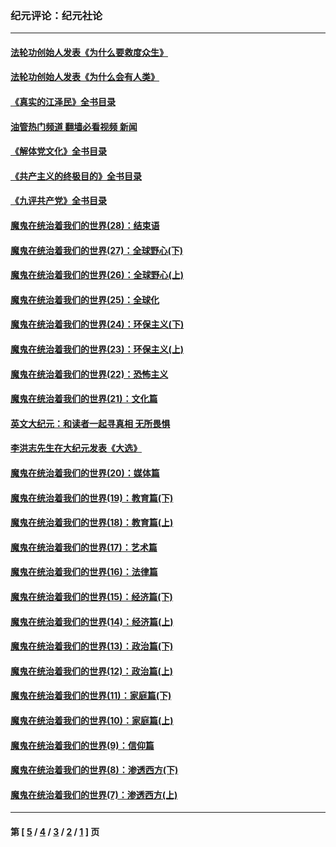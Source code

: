 ### 纪元评论：纪元社论
---
#### [法轮功创始人发表《为什么要救度众生》](../../pages/nsc422/n13975246.md?10050330) 
#### [法轮功创始人发表《为什么会有人类》](../../pages/nsc422/n13912117.md?10050330) 
#### [《真实的江泽民》全书目录](../../pages/nsc422/n13721399.md?10050330) 
#### [油管热门频道 翻墙必看视频 新闻](ok?10050330)
#### [《解体党文化》全书目录](../../pages/nsc422/n13721157.md?10050330) 
#### [《共产主义的终极目的》全书目录](../../pages/nsc422/n13721048.md?10050330) 
#### [《九评共产党》全书目录](../../pages/nsc422/n13708085.md?10050330) 
#### [魔鬼在统治着我们的世界(28)：结束语](../../pages/nsc422/n10936246.md?10050330) 
#### [魔鬼在统治着我们的世界(27)：全球野心(下)](../../pages/nsc422/n10928319.md?10050330) 
#### [魔鬼在统治着我们的世界(26)：全球野心(上)](../../pages/nsc422/n10900318.md?10050330) 
#### [魔鬼在统治着我们的世界(25)：全球化](../../pages/nsc422/n10788205.md?10050330) 
#### [魔鬼在统治着我们的世界(24)：环保主义(下)](../../pages/nsc422/n10695307.md?10050330) 
#### [魔鬼在统治着我们的世界(23)：环保主义(上)](../../pages/nsc422/n10688613.md?10050330) 
#### [魔鬼在统治着我们的世界(22)：恐怖主义](../../pages/nsc422/n10614727.md?10050330) 
#### [魔鬼在统治着我们的世界(21)：文化篇](../../pages/nsc422/n10597706.md?10050330) 
#### [英文大纪元：和读者一起寻真相 无所畏惧](../../pages/nsc422/n12542027.md?10050330) 
#### [李洪志先生在大纪元发表《大选》](../../pages/nsc422/n12534746.md?10050330) 
#### [魔鬼在统治着我们的世界(20)：媒体篇](../../pages/nsc422/n10586579.md?10050330) 
#### [魔鬼在统治着我们的世界(19)：教育篇(下)](../../pages/nsc422/n10564808.md?10050330) 
#### [魔鬼在统治着我们的世界(18)：教育篇(上)](../../pages/nsc422/n10526970.md?10050330) 
#### [魔鬼在统治着我们的世界(17)：艺术篇](../../pages/nsc422/n10499093.md?10050330) 
#### [魔鬼在统治着我们的世界(16)：法律篇](../../pages/nsc422/n10485969.md?10050330) 
#### [魔鬼在统治着我们的世界(15)：经济篇(下)](../../pages/nsc422/n10469975.md?10050330) 
#### [魔鬼在统治着我们的世界(14)：经济篇(上)](../../pages/nsc422/n10457370.md?10050330) 
#### [魔鬼在统治着我们的世界(13)：政治篇(下)](../../pages/nsc422/n10448270.md?10050330) 
#### [魔鬼在统治着我们的世界(12)：政治篇(上)](../../pages/nsc422/n10444576.md?10050330) 
#### [魔鬼在统治着我们的世界(11)：家庭篇(下)](../../pages/nsc422/n10440961.md?10050330) 
#### [魔鬼在统治着我们的世界(10)：家庭篇(上)](../../pages/nsc422/n10435448.md?10050330) 
#### [魔鬼在统治着我们的世界(9)：信仰篇](../../pages/nsc422/n10432159.md?10050330) 
#### [魔鬼在统治着我们的世界(8)：渗透西方(下)](../../pages/nsc422/n10429603.md?10050330) 
#### [魔鬼在统治着我们的世界(7)：渗透西方(上)](../../pages/nsc422/n10426013.md?10050330) 

---
#### 第 [ [5](./5.md?10050330) / [4](./4.md?10050330) / [3](./3.md?10050330) / [2](./2.md?10050330) / [1](./1.md?10050330) ] 页
